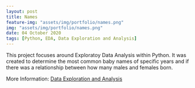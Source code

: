 ```yaml
---
layout: post
title: Names
feature-img: "assets/img/portfolio/names.png"
img: "assets/img/portfolio/names.png"
date: 04 October 2020
tags: [Python, EDA, Data Exploration and Analysis]
---
```


This project focuses around Exploratoy Data Analysis within Python. It was created to determine the most common baby names of specific years and if there was a relationship between how many males and females born.

More Information: 
[Data Exploration and Analysis](https://github.com/knmoses/DSC530-Names)

